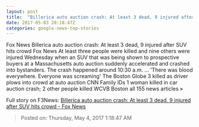 ```yaml
---
layout: post
title:  "Billerica auto auction crash: At least 3 dead, 9 injured after SUV hits crowd - Fox News"
date: 2017-05-03 20:18:47Z
categories: google-news-top-stories
---
```


Fox News Billerica auto auction crash: At least 3 dead, 9 injured after SUV hits crowd Fox News At least three people were killed and nine others were injured Wednesday when an SUV that was being shown to prospective buyers at a Massachusetts auto auction suddenly accelerated and crashed into bystanders. The crash happened around 10:30 a.m. ... 'There was blood everywhere. Everyone was screaming' The Boston Globe 3 killed as driver plows into crowd at auto auction CNN Family IDs 1 woman killed in car auction crash; 2 other people killed WCVB Boston all 155 news articles »


Full story on F3News: [Billerica auto auction crash: At least 3 dead, 9 injured after SUV hits crowd - Fox News](http://www.f3nws.com/n/sJ2YtC)

> Posted on: Thursday, May 4, 2017 1:18:47 AM
